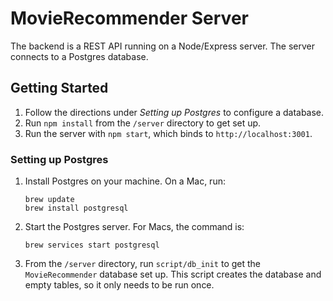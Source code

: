 # MovieRecommender Server
The backend is a REST API running on a Node/Express server.
The server connects to a Postgres database.

## Getting Started
1. Follow the directions under _Setting up Postgres_ to configure a database.
1. Run `npm install` from the `/server` directory to get set up.
1. Run the server with `npm start`, which binds to `http://localhost:3001`.

### Setting up Postgres
1. Install Postgres on your machine. On a Mac, run:
    ```
    brew update
    brew install postgresql
    ```
   
1. Start the Postgres server. For Macs, the command is:
   ```
   brew services start postgresql
   ```

1. From the `/server` directory, run `script/db_init` to get the `MovieRecommender`
database set up. This script creates the database and empty tables, so it only needs to be run once.

